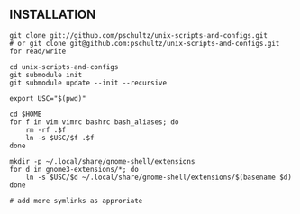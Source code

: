 ## INSTALLATION

    git clone git://github.com/pschultz/unix-scripts-and-configs.git
    # or git clone git@github.com:pschultz/unix-scripts-and-configs.git for read/write

    cd unix-scripts-and-configs
    git submodule init
    git submodule update --init --recursive

    export USC="$(pwd)"

    cd $HOME
    for f in vim vimrc bashrc bash_aliases; do
        rm -rf .$f
        ln -s $USC/$f .$f
    done

    mkdir -p ~/.local/share/gnome-shell/extensions
    for d in gnome3-extensions/*; do
        ln -s $USC/$d ~/.local/share/gnome-shell/extensions/$(basename $d)
    done

    # add more symlinks as approriate
